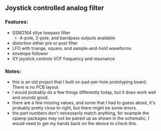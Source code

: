 ## Joystick controlled analog filter

### Features:
- SSM2164 stlye lowpass filter
    - 4-pole, 2-pole, and bandpass outputs available
- distortion either pre or post filter
- LFO with triange, square, and sample-and-hold waveforms
- envelope follower
- XY joystick controls VCF frequency and resonance

### Notes:
- this is an old project that I built on pad-per-hole prototyping board. There is no PCB layout.
- I would probably do a few things differently today, but it does work well and sounds good.
- there are a few missing values, and some that I had to guess about, it's probably pretty close to right, but there might be some errors.
- the part numbers don't necessarily match anything, for example the opamp packages may not be paired up as shown in the schematic, I would need to get my hands back on the device to check this.
